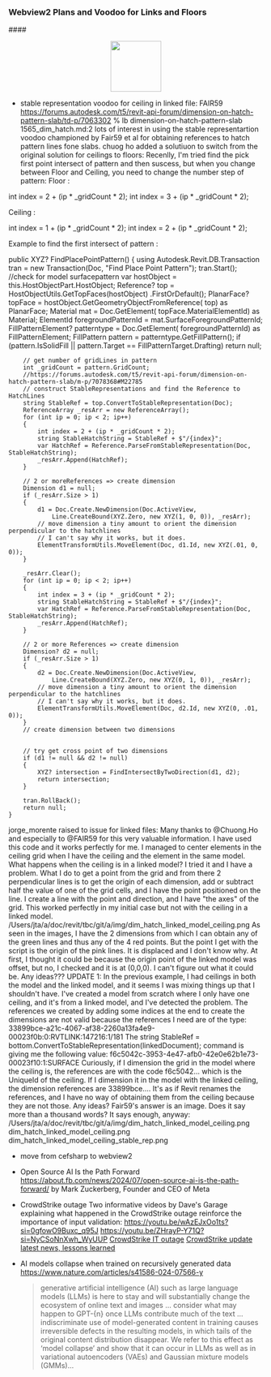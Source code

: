 <head>
<meta http-equiv="Content-Type" content="text/html; charset=utf-8">
<link rel="stylesheet" type="text/css" href="bc.css">
<!-- https://highlightjs.org/#usage
<link rel="stylesheet" href="https://cdnjs.cloudflare.com/ajax/libs/highlight.js/11.9.0/styles/default.min.css">
<script src="https://cdnjs.cloudflare.com/ajax/libs/highlight.js/11.9.0/highlight.min.js"></script>
<script>hljs.highlightAll();</script>
-->

<!-- https://prismjs.com -->
<link href="https://cdn.jsdelivr.net/npm/prismjs@1.29.0/themes/prism.min.css" rel="stylesheet" />
<script src="https://cdn.jsdelivr.net/npm/prismjs@1.29.0/components/prism-core.min.js"></script>
<script src="https://cdn.jsdelivr.net/npm/prismjs@1.29.0/plugins/autoloader/prism-autoloader.min.js"></script>
<style> code[class*=language-], pre[class*=language-] { font-size : 90%; } </style>
</head>

<!---



twitter:

 @AutodeskRevit #RevitAPI #BIM @DynamoBIM

&ndash; ...

linkedin:

#BIM #DynamoBIM #AutodeskAPS #Revit #API #IFC #SDK #Autodesk #AEC #adsk

the [Revit API discussion forum](http://forums.autodesk.com/t5/revit-api-forum/bd-p/160) thread

<center>
<img src="img/" alt="" title="" width="600"/>
<p style="font-size: 80%; font-style:italic"></p>
</center>

-->

### Webview2 Plans and Voodoo for Links and Floors



####<a name="2"></a>

<center>
<img src="img/.png" alt="" title="" width="100"/>
</center>



- stable representation voodoo for ceiling in linked file:
  FAIR59
  https://forums.autodesk.com/t5/revit-api-forum/dimension-on-hatch-pattern-slab/td-p/7063302
  % lb dimension-on-hatch-pattern-slab
  1565_dim_hatch.md:2
  lots of interest in using the stable representartion voodoo championed by Fair59 et al for obtaining references to hatch pattern lines fone slabs.
  chuog ho added a solutiuon to switch from the original solution for ceilings to floors:
  Recenlly, I'm tried find the pick first point intersect of pattern and then suscess, but when you change between Floor and Ceiling, you need to change the number step of pattern:
Floor :

int index = 2 + (ip * _gridCount * 2);
int index = 3 + (ip * _gridCount * 2);

Ceiling :

int index = 1 + (ip * _gridCount * 2);
int index = 2 + (ip * _gridCount * 2);

Example to find the first intersect of pattern :

public XYZ? FindPlacePointPattern()
    {
        using Autodesk.Revit.DB.Transaction tran = new Transaction(Doc, "Find Place Point Pattern");
        tran.Start();
        //check for model surfacepattern
        var hostObject = this.HostObjectPart.HostObject;
        Reference? top = HostObjectUtils.GetTopFaces(hostObject)
            .FirstOrDefault();
        PlanarFace? topFace = hostObject.GetGeometryObjectFromReference(
            top) as PlanarFace;
        Material mat = Doc.GetElement(
            topFace.MaterialElementId) as Material;
        ElementId foregroundPatternId = mat.SurfaceForegroundPatternId;
        FillPatternElement? patterntype = Doc.GetElement(
            foregroundPatternId) as FillPatternElement;
        FillPattern pattern = patterntype.GetFillPattern();
        if (pattern.IsSolidFill || pattern.Target == FillPatternTarget.Drafting) return null;

        // get number of gridLines in pattern
        int _gridCount = pattern.GridCount;
        //https://forums.autodesk.com/t5/revit-api-forum/dimension-on-hatch-pattern-slab/m-p/7078368#M22785
        // construct StableRepresentations and find the Reference to HatchLines
        string StableRef = top.ConvertToStableRepresentation(Doc);
        ReferenceArray _resArr = new ReferenceArray();
        for (int ip = 0; ip < 2; ip++)
        {
            int index = 2 + (ip * _gridCount * 2);
            string StableHatchString = StableRef + $"/{index}";
            var HatchRef = Reference.ParseFromStableRepresentation(Doc, StableHatchString);
            _resArr.Append(HatchRef);
        }

        // 2 or moreReferences => create dimension
        Dimension d1 = null;
        if (_resArr.Size > 1)
        {
            d1 = Doc.Create.NewDimension(Doc.ActiveView,
                Line.CreateBound(XYZ.Zero, new XYZ(1, 0, 0)), _resArr);
            // move dimension a tiny amount to orient the dimension perpendicular to the hatchlines
            // I can't say why it works, but it does.
            ElementTransformUtils.MoveElement(Doc, d1.Id, new XYZ(.01, 0, 0));
        }

        _resArr.Clear();
        for (int ip = 0; ip < 2; ip++)
        {
            int index = 3 + (ip * _gridCount * 2);
            string StableHatchString = StableRef + $"/{index}";
            var HatchRef = Reference.ParseFromStableRepresentation(Doc, StableHatchString);
            _resArr.Append(HatchRef);
        }

        // 2 or more References => create dimension
        Dimension? d2 = null;
        if (_resArr.Size > 1)
        {
            d2 = Doc.Create.NewDimension(Doc.ActiveView,
                Line.CreateBound(XYZ.Zero, new XYZ(0, 1, 0)), _resArr);
            // move dimension a tiny amount to orient the dimension perpendicular to the hatchlines
            // I can't say why it works, but it does.
            ElementTransformUtils.MoveElement(Doc, d2.Id, new XYZ(0, .01, 0));
        }
        // create dimension between two dimensions


        // try get cross point of two dimensions
        if (d1 != null && d2 != null)
        {
            XYZ? intersection = FindIntersectByTwoDirection(d1, d2);
            return intersection;
        }

        tran.RollBack();
        return null;
    }
  jorge_morente raised to issue for linked files:
  Many thanks to @Chuong.Ho  and especially to @FAIR59  for this very valuable information. I have used this code and it works perfectly for me. I managed to center elements in the ceiling grid when I have the ceiling and the element in the same model. What happens when the ceiling is in a linked model? I tried it and I have a problem.
  What I do to get a point from the grid and from there 2 perpendicular lines is to get the origin of each dimension, add or subtract half the value of one of the grid cells, and I have the point positioned on the line. I create a line with the point and direction, and I have "the axes" of the grid. This worked perfectly in my initial case but not with the ceiling in a linked model.
  /Users/jta/a/doc/revit/tbc/git/a/img/dim_hatch_linked_model_ceiling.png
  As seen in the images, I have the 2 dimensions from which I can obtain any of the green lines and thus any of the 4 red points. But the point I get with the script is the origin of the pink lines. It is displaced and I don't know why.
  At first, I thought it could be because the origin point of the linked model was offset, but no, I checked and it is at (0,0,0). I can't figure out what it could be. Any ideas???
  UPDATE 1: In the previous example, I had ceilings in both the model and the linked model, and it seems I was mixing things up that I shouldn't have.
  I've created a model from scratch where I only have one ceiling, and it's from a linked model, and I've detected the problem. The references we created by adding some indices at the end to create the dimensions are not valid because the references I need are of the type:
  33899bce-a21c-4067-af38-2260a13fa4e9-00023f0b:0:RVTLINK:147216:1/181
  The string StableRef = bottom.ConvertToStableRepresentation(linkedDocument); command is giving me the following value:
  f6c5042c-3953-4e47-afb0-42e0e62b1e73-00023f10:1:SURFACE
  Curiously, if I dimension the grid in the model where the ceiling is, the references are with the code f6c5042... which is the UniqueId of the ceiling. If I dimension it in the model with the linked ceiling, the dimension references are 33899bce.... It's as if Revit renames the references, and I have no way of obtaining them from the ceiling because they are not those.
  Any ideas?
  Fair59's answer is an image. Does it say more than a thousand words? It says enough, anyway:
  /Users/jta/a/doc/revit/tbc/git/a/img/dim_hatch_linked_model_ceiling.png
  dim_hatch_linked_model_ceiling.png
  dim_hatch_linked_model_ceiling_stable_rep.png

- move from cefsharp to webview2

- Open Source AI Is the Path Forward
  https://about.fb.com/news/2024/07/open-source-ai-is-the-path-forward/
  by Mark Zuckerberg, Founder and CEO of Meta

- CrowdStrike outage
  Two informative videos by Dave's Garage explaining what happened in the CrowdStrike outage reinforce the importance of input validation:
  https://youtu.be/wAzEJxOo1ts?si=0gfowO9Buxc_q95J
  https://youtu.be/ZHrayP-Y71Q?si=NyCSoNnXwh_WyUUP
  [CrowdStrike IT outage](https://youtu.be/wAzEJxOo1ts)
  [CrowdStrike update latest news, lessons learned](https://youtu.be/ZHrayP-Y71Q)

- AI models collapse when trained on recursively generated data
  https://www.nature.com/articles/s41586-024-07566-y
  > generative artificial intelligence (AI) such as large language models (LLMs) is here to stay and will substantially change the ecosystem of online text and images ... consider what may happen to GPT-{n} once LLMs contribute much of the text ... indiscriminate use of model-generated content in training causes irreversible defects in the resulting models, in which tails of the original content distribution disappear. We refer to this effect as ‘model collapse’ and show that it can occur in LLMs as well as in variational autoencoders (VAEs) and Gaussian mixture models (GMMs)...

